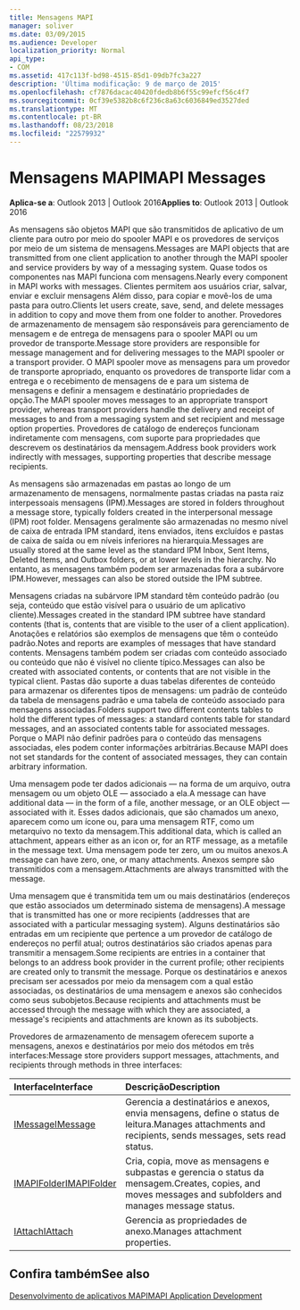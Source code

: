 ```yaml
---
title: Mensagens MAPI
manager: soliver
ms.date: 03/09/2015
ms.audience: Developer
localization_priority: Normal
api_type:
- COM
ms.assetid: 417c113f-bd98-4515-85d1-09db7fc3a227
description: 'Última modificação: 9 de março de 2015'
ms.openlocfilehash: cf7876dacac40420fdedb8b6f55c99efcf56c4f7
ms.sourcegitcommit: 0cf39e5382b8c6f236c8a63c6036849ed3527ded
ms.translationtype: MT
ms.contentlocale: pt-BR
ms.lasthandoff: 08/23/2018
ms.locfileid: "22579932"
---
```

# <a name="mapi-messages"></a><span data-ttu-id="c25dc-103">Mensagens MAPI</span><span class="sxs-lookup"><span data-stu-id="c25dc-103">MAPI Messages</span></span>

  
  
<span data-ttu-id="c25dc-104">**Aplica-se a**: Outlook 2013 | Outlook 2016</span><span class="sxs-lookup"><span data-stu-id="c25dc-104">**Applies to**: Outlook 2013 | Outlook 2016</span></span> 
  
<span data-ttu-id="c25dc-105">As mensagens são objetos MAPI que são transmitidos de aplicativo de um cliente para outro por meio do spooler MAPI e os provedores de serviços por meio de um sistema de mensagens.</span><span class="sxs-lookup"><span data-stu-id="c25dc-105">Messages are MAPI objects that are transmitted from one client application to another through the MAPI spooler and service providers by way of a messaging system.</span></span> <span data-ttu-id="c25dc-106">Quase todos os componentes nas MAPI funciona com mensagens.</span><span class="sxs-lookup"><span data-stu-id="c25dc-106">Nearly every component in MAPI works with messages.</span></span> <span data-ttu-id="c25dc-107">Clientes permitem aos usuários criar, salvar, enviar e excluir mensagens Além disso, para copiar e movê-los de uma pasta para outro.</span><span class="sxs-lookup"><span data-stu-id="c25dc-107">Clients let users create, save, send, and delete messages in addition to copy and move them from one folder to another.</span></span> <span data-ttu-id="c25dc-108">Provedores de armazenamento de mensagem são responsáveis para gerenciamento de mensagem e de entrega de mensagens para o spooler MAPI ou um provedor de transporte.</span><span class="sxs-lookup"><span data-stu-id="c25dc-108">Message store providers are responsible for message management and for delivering messages to the MAPI spooler or a transport provider.</span></span> <span data-ttu-id="c25dc-109">O MAPI spooler move as mensagens para um provedor de transporte apropriado, enquanto os provedores de transporte lidar com a entrega e o recebimento de mensagens de e para um sistema de mensagens e definir a mensagem e destinatário propriedades de opção.</span><span class="sxs-lookup"><span data-stu-id="c25dc-109">The MAPI spooler moves messages to an appropriate transport provider, whereas transport providers handle the delivery and receipt of messages to and from a messaging system and set recipient and message option properties.</span></span> <span data-ttu-id="c25dc-110">Provedores de catálogo de endereços funcionam indiretamente com mensagens, com suporte para propriedades que descrevem os destinatários da mensagem.</span><span class="sxs-lookup"><span data-stu-id="c25dc-110">Address book providers work indirectly with messages, supporting properties that describe message recipients.</span></span>
  
<span data-ttu-id="c25dc-111">As mensagens são armazenadas em pastas ao longo de um armazenamento de mensagens, normalmente pastas criadas na pasta raiz interpessoais mensagens (IPM).</span><span class="sxs-lookup"><span data-stu-id="c25dc-111">Messages are stored in folders throughout a message store, typically folders created in the interpersonal message (IPM) root folder.</span></span> <span data-ttu-id="c25dc-112">Mensagens geralmente são armazenadas no mesmo nível de caixa de entrada IPM standard, itens enviados, itens excluídos e pastas de caixa de saída ou em níveis inferiores na hierarquia.</span><span class="sxs-lookup"><span data-stu-id="c25dc-112">Messages are usually stored at the same level as the standard IPM Inbox, Sent Items, Deleted Items, and Outbox folders, or at lower levels in the hierarchy.</span></span> <span data-ttu-id="c25dc-113">No entanto, as mensagens também podem ser armazenadas fora a subárvore IPM.</span><span class="sxs-lookup"><span data-stu-id="c25dc-113">However, messages can also be stored outside the IPM subtree.</span></span>
  
<span data-ttu-id="c25dc-114">Mensagens criadas na subárvore IPM standard têm conteúdo padrão (ou seja, conteúdo que estão visível para o usuário de um aplicativo cliente).</span><span class="sxs-lookup"><span data-stu-id="c25dc-114">Messages created in the standard IPM subtree have standard contents (that is, contents that are visible to the user of a client application).</span></span> <span data-ttu-id="c25dc-115">Anotações e relatórios são exemplos de mensagens que têm o conteúdo padrão.</span><span class="sxs-lookup"><span data-stu-id="c25dc-115">Notes and reports are examples of messages that have standard contents.</span></span> <span data-ttu-id="c25dc-116">Mensagens também podem ser criadas com conteúdo associado ou conteúdo que não é visível no cliente típico.</span><span class="sxs-lookup"><span data-stu-id="c25dc-116">Messages can also be created with associated contents, or contents that are not visible in the typical client.</span></span> <span data-ttu-id="c25dc-117">Pastas dão suporte a duas tabelas diferentes de conteúdo para armazenar os diferentes tipos de mensagens: um padrão de conteúdo da tabela de mensagens padrão e uma tabela de conteúdo associado para mensagens associadas.</span><span class="sxs-lookup"><span data-stu-id="c25dc-117">Folders support two different contents tables to hold the different types of messages: a standard contents table for standard messages, and an associated contents table for associated messages.</span></span> <span data-ttu-id="c25dc-118">Porque o MAPI não definir padrões para o conteúdo das mensagens associadas, eles podem conter informações arbitrárias.</span><span class="sxs-lookup"><span data-stu-id="c25dc-118">Because MAPI does not set standards for the content of associated messages, they can contain arbitrary information.</span></span> 
  
<span data-ttu-id="c25dc-119">Uma mensagem pode ter dados adicionais — na forma de um arquivo, outra mensagem ou um objeto OLE — associado a ela.</span><span class="sxs-lookup"><span data-stu-id="c25dc-119">A message can have additional data — in the form of a file, another message, or an OLE object — associated with it.</span></span> <span data-ttu-id="c25dc-120">Esses dados adicionais, que são chamados um anexo, aparecem como um ícone ou, para uma mensagem RTF, como um metarquivo no texto da mensagem.</span><span class="sxs-lookup"><span data-stu-id="c25dc-120">This additional data, which is called an attachment, appears either as an icon or, for an RTF message, as a metafile in the message text.</span></span> <span data-ttu-id="c25dc-121">Uma mensagem pode ter zero, um ou muitos anexos.</span><span class="sxs-lookup"><span data-stu-id="c25dc-121">A message can have zero, one, or many attachments.</span></span> <span data-ttu-id="c25dc-122">Anexos sempre são transmitidos com a mensagem.</span><span class="sxs-lookup"><span data-stu-id="c25dc-122">Attachments are always transmitted with the message.</span></span>
  
<span data-ttu-id="c25dc-123">Uma mensagem que é transmitida tem um ou mais destinatários (endereços que estão associados um determinado sistema de mensagens).</span><span class="sxs-lookup"><span data-stu-id="c25dc-123">A message that is transmitted has one or more recipients (addresses that are associated with a particular messaging system).</span></span> <span data-ttu-id="c25dc-124">Alguns destinatários são entradas em um recipiente que pertence a um provedor de catálogo de endereços no perfil atual; outros destinatários são criados apenas para transmitir a mensagem.</span><span class="sxs-lookup"><span data-stu-id="c25dc-124">Some recipients are entries in a container that belongs to an address book provider in the current profile; other recipients are created only to transmit the message.</span></span> <span data-ttu-id="c25dc-125">Porque os destinatários e anexos precisam ser acessados por meio da mensagem com a qual estão associadas, os destinatários de uma mensagem e anexos são conhecidos como seus subobjetos.</span><span class="sxs-lookup"><span data-stu-id="c25dc-125">Because recipients and attachments must be accessed through the message with which they are associated, a message's recipients and attachments are known as its subobjects.</span></span> 
  
<span data-ttu-id="c25dc-126">Provedores de armazenamento de mensagem oferecem suporte a mensagens, anexos e destinatários por meio dos métodos em três interfaces:</span><span class="sxs-lookup"><span data-stu-id="c25dc-126">Message store providers support messages, attachments, and recipients through methods in three interfaces:</span></span> 
  
|<span data-ttu-id="c25dc-127">**Interface**</span><span class="sxs-lookup"><span data-stu-id="c25dc-127">**Interface**</span></span>|<span data-ttu-id="c25dc-128">**Descrição**</span><span class="sxs-lookup"><span data-stu-id="c25dc-128">**Description**</span></span>|
|:-----|:-----|
|[<span data-ttu-id="c25dc-129">IMessage</span><span class="sxs-lookup"><span data-stu-id="c25dc-129">IMessage</span></span>](imessageimapiprop.md) <br/> |<span data-ttu-id="c25dc-130">Gerencia a destinatários e anexos, envia mensagens, define o status de leitura.</span><span class="sxs-lookup"><span data-stu-id="c25dc-130">Manages attachments and recipients, sends messages, sets read status.</span></span>  <br/> |
|[<span data-ttu-id="c25dc-131">IMAPIFolder</span><span class="sxs-lookup"><span data-stu-id="c25dc-131">IMAPIFolder</span></span>](imapifolderimapicontainer.md) <br/> |<span data-ttu-id="c25dc-132">Cria, copia, move as mensagens e subpastas e gerencia o status da mensagem.</span><span class="sxs-lookup"><span data-stu-id="c25dc-132">Creates, copies, and moves messages and subfolders and manages message status.</span></span>  <br/> |
|[<span data-ttu-id="c25dc-133">IAttach</span><span class="sxs-lookup"><span data-stu-id="c25dc-133">IAttach</span></span>](iattachimapiprop.md) <br/> |<span data-ttu-id="c25dc-134">Gerencia as propriedades de anexo.</span><span class="sxs-lookup"><span data-stu-id="c25dc-134">Manages attachment properties.</span></span>  <br/> |
   
## <a name="see-also"></a><span data-ttu-id="c25dc-135">Confira também</span><span class="sxs-lookup"><span data-stu-id="c25dc-135">See also</span></span>



[<span data-ttu-id="c25dc-136">Desenvolvimento de aplicativos MAPI</span><span class="sxs-lookup"><span data-stu-id="c25dc-136">MAPI Application Development</span></span>](mapi-application-development.md)

